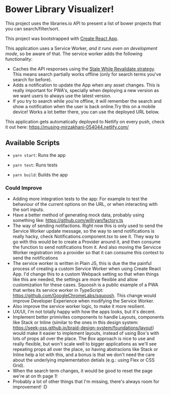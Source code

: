 # Bower Library Visualizer!

This project uses the libraries.io API to present a list of bower projects that you can search/filter/sort.

This project was bootstrapped with [Create React App](https://github.com/facebook/create-react-app).

This application uses a Service Worker, _and it runs even on development mode_, so be aware of that. The service worker adds the following functionality:

- Caches the API responses using the [Stale While Revalidate strategy](https://developers.google.com/web/tools/workbox/modules/workbox-strategies#stale-while-revalidate). This means search partially works offline (only for search terms you've search for before).
- Adds a notification to update the App when any asset changes. This is really important for PWA's, specially when deploying a new version as we want users to always use the latest version.
- If you try to search while you're offline, it will remember the search and show a notification when the user is back online.Try this on a mobile device! Works a lot better there, you can use the deployed URL below.

This application gets automatically deployed to Netlify on every push, check it out here: https://musing-mirzakhani-054044.netlify.com/

## Available Scripts

- `yarn start`: Runs the app

- `yarn test`: Runs tests

- `yarn build`: Builds the app

### Could Improve

- Adding more integration tests to the app: For example to test the behaviour of the current options on the URL, or when interacting with the sort inputs.
- Have a better method of generating mock data, probably using something like: https://github.com/willryan/factory.ts
- The way of sending notifactions. Right now this is only used to send the Service Worker update message, so the way to send notifications is really hacky, check Notifications.component.tsx to see it. They way to go with this would be to create a Provider around it, and then consume the function to send notifications from it. And also moving the Servicce Worker registration into a provider so that it can consume this context to send the notifications
- The service worker is written in Plain JS, this is due the the painful process of creating a custom Service Worker when using Create React App. I'd change this to a custom Webpack setting so that when things like this are needed, the settings are more flexible and allow customization for these cases. Squoosh is a public example of a PWA that writes its service worker in TypeScript: https://github.com/GoogleChromeLabs/squoosh. This change would improve Developer Experience when modifying the Service Worker.
- Also improve the service worker logic, to make it more resilient.
- UX/UI, I'm not totally happy with how the apps looks, but it's decent.
- Implement better primivites components to handle Layouts, components like Stack or Inline (similar to the ones in this design system: https://seek-oss.github.io/braid-design-system/foundations/layout) would make it easier to implement layouts, instead of using Box's with lots of props all over the place. The Box approach is nice to use and really flexible, but won't scale well to bigger applications as we'll see repeating props all over the place, so having abstracions like Stack or Inline help a lot with this, and a bonus is that we don't need the care about the underlying implementation detials (e.g.: using Flex or CSS Grid).
- When the search term changes, it would be good to reset the page we're at on th page 1!
- Probably a lot of other things that I'm missing, there's always room for improvement! :D
